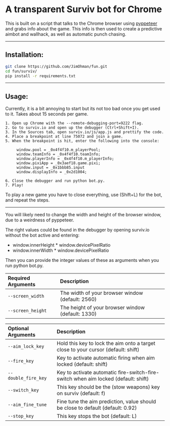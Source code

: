 # A transparent Surviv bot for Chrome

This is built on a script that talks to the Chrome browser using [pyppeteer](https://github.com/pyppeteer/pyppeteer) and grabs info about the game.
This info is then used to create a predictive aimbot and wallhack, as well as automatic punch chasing.

---
## Installation:
```bash
git clone https://github.com/JimOhman/fun.git
cd fun/surviv/
pip install -r requirements.txt
```

---
## Usage:

Currently, it is a bit annoying to start but its not too bad once you get used to it. Takes about 15 seconds per game.
```
1. Open up Chrome with the --remote-debugging-port=9222 flag.
2. Go to surviv.io and open up the debugger (Ctrl+Shift+I).
3. In the Sources tab, open surviv.io/js/app.js and prettify the code.
4. Place a breakpoint at line 75072 and join a game.
5. When the breakpoint is hit, enter the following into the console:

     window.pool = _0x4f4f10.m_playerPool;
     window.teamInfo = _0x4f4f10.teamInfo;
     window.playerInfo = _0x4f4f10.m_playerInfo;
     window.pixiApp = _0x3aef18.game.pixi;
     window.input = _0x1bbb85.input
     window.displayInfo = _0x2d1004;

6. Close the debugger and run python bot.py.
7. Play!
```
To play a new game you have to close everything, use (Shift+L) for the bot, and repeat the steps.

---
You will likely need to change the width and height of the browser window, due to a weirdness of pyppeteer.

The right values could be found in the debugger by opening surviv.io without the bot active and entering:

* window.innerHeight * window.devicePixelRatio
* window.innerWidth * window.devicePixelRatio

Then you can provide the integer values of these as arguments when you run python bot.py.

|Required Arguments | Description|
|:-------------|:-------------|
| `--screen_width`          |The width of your browser window (default: 2560)|
| `--screen_height`         |The height of your browser window (default: 1330)|

|Optional Arguments | Description|
|:-------------|:-------------|
| `--aim_lock_key`          |Hold this key to lock the aim onto a target close to your cursor (default: shift)|
| `--fire_key`          |Key to activate automatic firing when aim locked (default: shift)|
| `--double_fire_key`          |Key to activate automatic fire-switch-fire-switch when aim locked (default: shift)|
| `--switch_key`       |This key should be the (stow weapons) key on surviv (default: f)|
| `--aim_fine_tune`         |Fine tune the aim prediction, value should be close to default (default: 0.92)|
| `--stop_key`         |This key stops the bot (default: L)|

